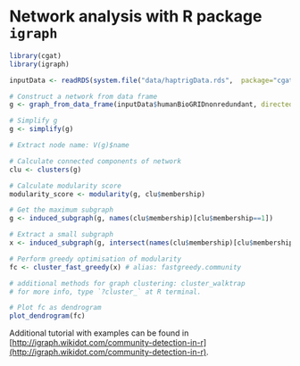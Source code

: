 # Network analysis with R package `igraph`

```R
library(cgat)
library(igraph)

inputData <- readRDS(system.file("data/haptrigData.rds",  package="cgat"))

# Construct a network from data frame
g <- graph_from_data_frame(inputData$humanBioGRIDnonredundant, directed=FALSE)

# Simplify g
g <- simplify(g)

# Extract node name: V(g)$name

# Calculate connected components of network
clu <- clusters(g)

# Calculate modularity score
modularity_score <- modularity(g, clu$membership)

# Get the maximum subgraph
g <- induced_subgraph(g, names(clu$membership)[clu$membership==1])

# Extract a small subgraph
x <- induced_subgraph(g, intersect(names(clu$membership)[clu$membership==1], inputData$keggGenes$symbol))

# Perform greedy optimisation of modularity
fc <- cluster_fast_greedy(x) # alias: fastgreedy.community

# additional methods for graph clustering: cluster_walktrap 
# for more info, type `?cluster_` at R terminal.

# Plot fc as dendrogram
plot_dendrogram(fc)

```

Additional tutorial with examples can be found in [http://igraph.wikidot.com/community-detection-in-r](http://igraph.wikidot.com/community-detection-in-r).